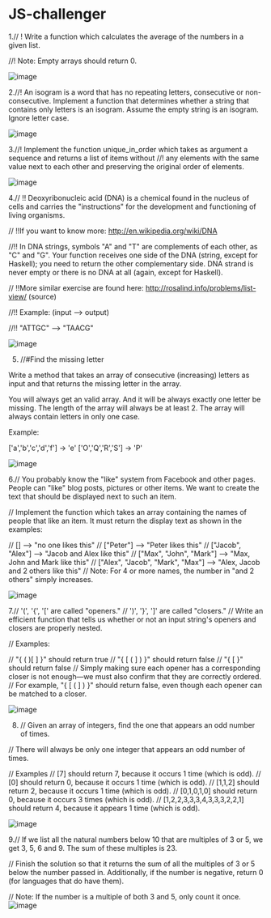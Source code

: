 # JS-challenger


1.// ! Write a function which calculates the average of the numbers in a given list.

//! Note: Empty arrays should return 0.

![image](https://user-images.githubusercontent.com/109246384/191336378-30213a7b-7560-4bbd-928b-7287934b07bd.png)


2.//! An isogram is a word that has no repeating letters, consecutive or non-consecutive. Implement a function that determines whether a string that contains only letters is an isogram. Assume the empty string is an isogram. Ignore letter case.

![image](https://user-images.githubusercontent.com/109246384/191354913-8206b813-071d-408a-b6c1-7b8a1c965367.png)


3.//! Implement the function unique_in_order which takes as argument a sequence and returns a list of items without
//! any elements with the same value next to each other and preserving the original order of elements.


![image](https://user-images.githubusercontent.com/109246384/191358631-25a2e4fe-4a41-459d-924b-4fb9b8ce205a.png)



4.// !! Deoxyribonucleic acid (DNA) is a chemical found in the nucleus of cells and carries the "instructions" for the development and functioning of living organisms.

// !!If you want to know more: http://en.wikipedia.org/wiki/DNA

//!! In DNA strings, symbols "A" and "T" are complements of each other, as "C" and "G". Your function receives one side of the DNA (string, except for Haskell); you need to return the other complementary side. DNA strand is never empty or there is no DNA at all (again, except for Haskell).

// !!More similar exercise are found here: http://rosalind.info/problems/list-view/ (source)

//!! Example: (input --> output)

//!! "ATTGC" --> "TAACG"

![image](https://user-images.githubusercontent.com/109246384/191364122-013af047-511f-4cc7-8d4a-83ab8688d1e3.png)


5. //#Find the missing letter

Write a method that takes an array of consecutive (increasing) letters as input and that returns the missing letter in the array.

You will always get an valid array. And it will be always exactly one letter be missing. The length of the array will always be at least 2.
The array will always contain letters in only one case.

Example:

['a','b','c','d','f'] -> 'e' ['O','Q','R','S'] -> 'P'

![image](https://user-images.githubusercontent.com/109246384/191372909-b7dd1c16-bf90-4bae-a3bf-a1c8cd5c245f.png)

6.// You probably know the "like" system from Facebook and other pages. People can "like" blog posts, pictures or other items. We want to create the text that should be displayed next to such an item.

// Implement the function which takes an array containing the names of people that like an item. It must return the display text as shown in the examples:

// []                                -->  "no one likes this"
// ["Peter"]                         -->  "Peter likes this"
// ["Jacob", "Alex"]                 -->  "Jacob and Alex like this"
// ["Max", "John", "Mark"]           -->  "Max, John and Mark like this"
// ["Alex", "Jacob", "Mark", "Max"]  -->  "Alex, Jacob and 2 others like this"
// Note: For 4 or more names, the number in "and 2 others" simply increases.

![image](https://user-images.githubusercontent.com/109246384/191861604-616f9448-0c19-4bce-b161-7e1954c62b63.png)


7.// '(', '{', '[' are called "openers."
// ')', '}', ']' are called "closers."
// Write an efficient function that tells us whether or not an input string's openers and closers are properly nested.

// Examples:

// "{ ( )[ ]  }" should return true
// "{ [ ( ] ) }" should return false
// "{ [ }" should return false
// Simply making sure each opener has a corresponding closer is not enough—we must also confirm that they are correctly ordered.
// For example, "{ [ ( ] ) }" should return false, even though each opener can be matched to a closer.




![image](https://user-images.githubusercontent.com/109246384/192039478-b424c5e4-eaad-47ad-87b3-0f1a7492aa4b.png)


8. // Given an array of integers, find the one that appears an odd number of times.

// There will always be only one integer that appears an odd number of times.

// Examples
// [7] should return 7, because it occurs 1 time (which is odd).
// [0] should return 0, because it occurs 1 time (which is odd).
// [1,1,2] should return 2, because it occurs 1 time (which is odd).
// [0,1,0,1,0] should return 0, because it occurs 3 times (which is odd).
// [1,2,2,3,3,3,4,3,3,3,2,2,1] should return 4, because it appears 1 time (which is odd).

![image](https://user-images.githubusercontent.com/109246384/192051335-aa52b5bd-2da2-4472-8364-730510c050e1.png)


9.// If we list all the natural numbers below 10 that are multiples of 3 or 5, we get 3, 5, 6 and 9. The sum of these multiples is 23.

// Finish the solution so that it returns the sum of all the multiples of 3 or 5 below the number passed in. Additionally, if the number is negative, return 0 (for languages that do have them).

// Note: If the number is a multiple of both 3 and 5, only count it once.
![image](https://user-images.githubusercontent.com/109246384/192054831-5933b501-4d70-4362-ac9b-8aa9e4effc6d.png)




